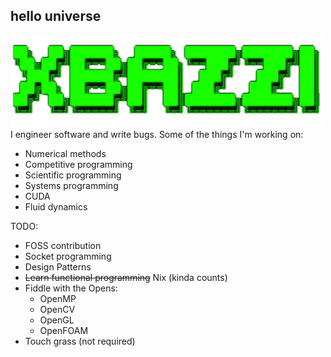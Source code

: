 ## hello universe
<div align="left">
    <img src="img/xbazzi.png" alt="Logo" width="500px" />
</div>
<div>
I engineer software and write bugs. Some of the things I'm working on:

- Numerical methods
- Competitive programming
- Scientific programming
- Systems programming
- CUDA
- Fluid dynamics

TODO:

- FOSS contribution
- Socket programming
- Design Patterns
- ~~Learn functional programming~~ Nix (kinda counts)
- Fiddle with the Opens:
    - OpenMP
    - OpenCV
    - OpenGL
    - OpenFOAM
- Touch grass (not required)
